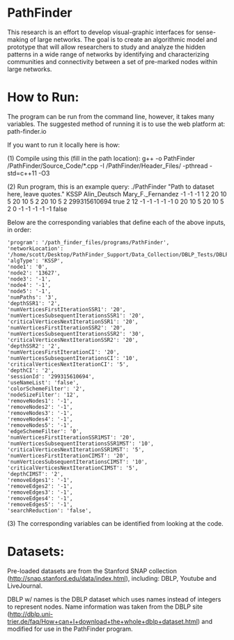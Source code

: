 # PathFinder

This research is an effort to develop visual-graphic interfaces for sense-making of large networks. The goal is to create an algorithmic model and prototype that will allow researchers to study and analyze the hidden patterns in a wide range of networks by identifying and characterizing communities and connectivity between a set of pre-marked nodes within large networks.

# How to Run:

The program can be run from the command line, however, it takes many variables. The suggested method of running it is to use the web platform at: path-finder.io

If you want to run it locally here is how:

(1) Compile using this (fill in the path location): g++ -o PathFinder /PathFinder/Source_Code/*.cpp -I /PathFinder/Header_Files/ -pthread -std=c++11 -O3

(2) Run program, this is an example query: ./PathFinder "Path to dataset here, leave quotes." KSSP Alin_Deutsch Mary_F._Fernandez -1 -1 -1 1 2 20 10 5 20 10 5 2 20 10 5 2 299315610694 true 2 12 -1 -1 -1 -1 -1 0 20 10 5 20 10 5 2 0 -1 -1 -1 -1 -1 false

Below are the corresponding variables that define each of the above inputs, in order:

    'program': '/path_finder_files/programs/PathFinder',
    'networkLocation': '/home/scott/Desktop/PathFinder_Support/Data_Collection/DBLP_Tests/DBLP_100k.txt',
    'algType': 'KSSP',
    'node1': '0',
    'node2': '13627',
    'node3': '-1',
    'node4': '-1',
    'node5': '-1',
    'numPaths': '3',
    'depthSSR1': '2',
    'numVerticesFirstIterationSSR1': '20',
    'numVerticesSubsequentIterationsSSR1': '20',
    'criticalVerticesNextIterationSSR1': '20',
    'numVerticesFirstIterationSSR2': '20',
    'numVerticesSubsequentIterationsSSR2': '30',
    'criticalVerticesNextIterationSSR2': '20',
    'depthSSR2': '2',
    'numVerticesFirstIterationCI': '20',
    'numVerticesSubsequentIterationsCI': '10',
    'criticalVerticesNextIterationCI': '5',
    'depthCI': '2',
    'sessionId': '299315610694',
    'useNameList': 'false',
    'colorSchemeFilter': '2',
    'nodeSizeFilter': '12',
    'removeNodes1': '-1',
    'removeNodes2': '-1',
    'removeNodes3': '-1',
    'removeNodes4': '-1',
    'removeNodes5': '-1',
    'edgeSchemeFilter': '0',
    'numVerticesFirstIterationSSR1MST': '20',
    'numVerticesSubsequentIterationsSSR1MST': '10',
    'criticalVerticesNextIterationSSR1MST': '5',
    'numVerticesFirstIterationCIMST': '20',
    'numVerticesSubsequentIterationsCIMST': '10',
    'criticalVerticesNextIterationCIMST': '5',
    'depthCIMST': '2',
    'removeEdges1': '-1',
    'removeEdges2': '-1',
    'removeEdges3': '-1',
    'removeEdges4': '-1',
    'removeEdges5': '-1',
    'searchReduction': 'false',

(3) The corresponding variables can be identified from looking at the code.

# Datasets:

Pre-loaded datasets are from the Stanford SNAP collection (http://snap.stanford.edu/data/index.html), including: DBLP, Youtube and LiveJournal.

DBLP w/ names is the DBLP dataset which uses names instead of integers to represent nodes. Name information was taken from the DBLP site (http://dblp.uni-trier.de/faq/How+can+I+download+the+whole+dblp+dataset.html) and modified for use in the PathFinder program.
